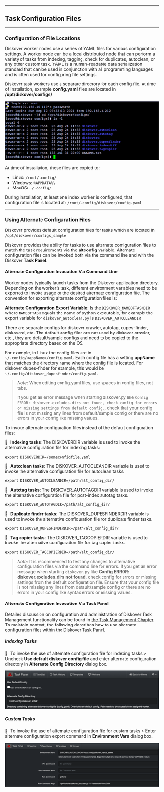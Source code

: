 <p id="task_config_files"></p>

___
## Task Configuration Files
___

### Configuration of File Locations

Diskover worker nodes use a series of YAML files for various configuration settings. A worker node can be a local distributed node that can perform a variety of tasks from indexing, tagging, check for duplicates, autoclean, or any other custom task. YAML is a human-readable data serialization standard that can be used in conjunction with all programming languages and is often used for configuring file settings.

Diskover task workers use a separate directory for each config file. At time of installation, example **config.yaml** files are located in **/opt/diskover/configs/**

<img src="images/image_tasks_config_yalm_files_location.png" width="750">

At time of installation, these files are copied to:

- Linux:  `/root/.config/`
- Windows:  `%APPDATA%\`
- MacOS:  `~/.config/`

During installation, at least one index worker is configured, that configuration file is located at: `/root/.config/diskover/config.yaml`

___
### Using Alternate Configuration Files

Diskover provides default configuration files for tasks which are located in `/opt/diskover/configs_sample`

Diskover provides the ability for tasks to use alternate configuration files to match the task requirements via the **altconfig** variable. Alternate configuration files can be invoked both via the command line and with the Diskover **Task Panel**.

#### Alternate Configuration Invocation Via Command Line

Worker nodes typically launch tasks from the Diskover application directory. Depending on the worker’s task, different environment variables need to be exported to invoke usage of the desired alternate configuration file. The convention for exporting alternate configuration files is:

**Alternate Configuration Export Variable**: Is the `DISKOVER_NAMEOFTASKDIR` where `NAMEOFTASK` equals the name of python executable, for example the export variable for `diskover_autoclean.py` is `DISKOVER_AUTOCLEANDIR`

There are separate configs for diskover crawler, autotag, dupes-finder, diskoverd, etc. The default config files are not used by diskover crawler, etc., they are default/sample configs and need to be copied to the appropriate directory based on the OS.

For example, in Linux the config files are in `~/.config/<appName>/config.yaml`. Each config file has a setting **appName** that matches the directory name where the config file is located. For diskover dupes-finder for example, this would be `~/.config/diskover_dupesfinder/config.yaml`.

>*Note*: When editing config.yaml files, use spaces in config files, not tabs. 
>
>If you get an error message when starting diskover.py like `Config ERROR: diskover.excludes.dirs not found, check config for errors or missing settings from default config.`, check that your config file is not missing any lines from default/sample config or there are no errors in your config like missing values.

To invoke alternate configuration files instead of the default configuration files:

🔴 &nbsp;**Indexing tasks**: The DISKOVERDIR variable is used to invoke the alternative configuration file for indexing tasks:
```
export DISKOVERDIR=/someconfigfile.yaml
```

🔴 &nbsp;**Autoclean tasks**: The DISKOVER_AUTOCLEANDIR variable is used to invoke the alternative configuration file for autoclean tasks.
```
export DISKOVER_AUTOCLEANDIR=/path/alt_config_dir/
```

🔴 &nbsp;**Autotag tasks**: The DISKOVER_AUTOTAGDIR variable is used to invoke the alternative configuration file for post-index autotag tasks.
```
export DISKOVER_AUTOTAGDIR=/path/alt_config_dir/
```

🔴 &nbsp;**Duplicate finder tasks**: The DISKOVER_DUPESFINDERDIR variable is used to invoke the alternative configuration file for duplicate finder tasks.
```
export DISKOVER_DUPESFINDERDIR=/path/alt_config_dir/
```

🔴 &nbsp;**Tag copier tasks**: The DISKOVER_TAGCOPIERDIR variable is used to invoke the alternative configuration file for tag copier tasks.
```
export DISKOVER_TAGCOPIERDIR=/path/alt_config_dir/
```

>*Note*: It is recommended to test any changes to alternative configuration files via the command line for errors. If you get an error message when starting `diskover.py` like **Config ERROR: diskover.excludes.dirs not found**, check config for errors or missing settings from the default configuration file. Ensure that your config file is not missing any lines from default/sample config or there are no errors in your config like syntax errors or missing values.

#### Alternate Configuration Invocation Via Task Panel

Detailed discussion on configuration and administration of Diskover Task Management functionality can be found in [the Task Management Chapter](#task_management). To maintain context, the following describes how to use alternate configuration files within the Diskover Task Panel.

##### Indexing Tasks

🔴 &nbsp;To invoke the use of alternate configuration file for indexing tasks > Uncheck  **Use default diskover config file** and enter alternate configuration directory in  **Alternate Config Directory**  dialog box.

![Image: Alternate Configuration for Indexing Tasks](images/image_tasks_alternate_config_indexing_tasks.png)

##### Custom Tasks

🔴 &nbsp;To invoke the use of alternate configuration file for custom tasks > Enter alternate configuration export command in **Environment Vars**  dialog box.

![Image: Alternate Configuration for Custom Tasks](images/image_tasks_alternate_config_custom_tasks.png)
